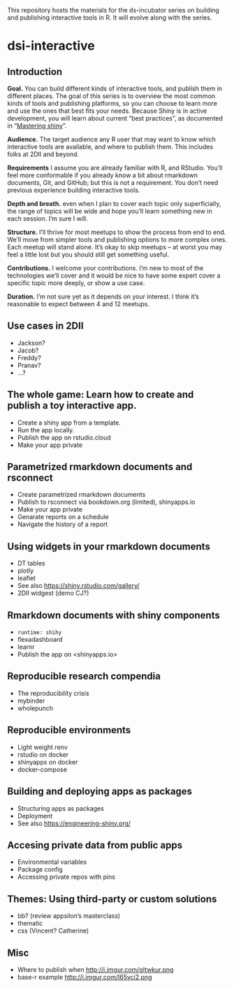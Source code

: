 
This repository hosts the materials for the ds-incubator series on
building and publishing interactive tools in R. It will evolve along
with the series.

# dsi-interactive

## Introduction

**Goal.** You can build different kinds of interactive tools, and
publish them in different places. The goal of this series is to overview
the most common kinds of tools and publishing platforms, so you can
choose to learn more and use the ones that best fits your needs. Because
Shiny is in active development, you will learn about current “best
practices”, as documented in “[Mastering
shiny](https://mastering-shiny.org/)”.

**Audience.** The target audience any R user that may want to know which
interactive tools are available, and where to publish them. This
includes folks at 2DII and beyond.

**Requirements** I assume you are already familiar with R, and RStudio.
You’ll feel more conformable if you already know a bit about rmarkdown
documents, Git, and GitHub; but this is not a requirement. You don’t
need previous experience building interactive tools.

**Depth and breath.** even when I plan to cover each topic only
superficially, the range of topics will be wide and hope you’ll learn
something new in each session. I’m sure I will.

**Structure.** I’ll thrive for most meetups to show the process from end
to end. We’ll move from simpler tools and publishing options to more
complex ones. Each meetup will stand alone. It’s okay to skip meetups –
at worst you may feel a little lost but you should still get something
useful.

**Contributions.** I welcome your contributions. I’m new to most of the
technologies we’ll cover and it would be nice to have some expert cover
a specific topic more deeply, or show a use case.

**Duration.** I’m not sure yet as it depends on your interest. I think
it’s reasonable to expect between 4 and 12 meetups.

## Use cases in 2DII

-   Jackson?
-   Jacob?
-   Freddy?
-   Pranav?
-   …?

## The whole game: Learn how to create and publish a toy interactive app.

-   Create a shiny app from a template.
-   Run the app locally.
-   Publish the app on rstudio.cloud
-   Make your app private

## Parametrized rmarkdown documents and rsconnect

-   Create parametrized rmarkdown documents
-   Publish to rsconnect via bookdown.org (limited), shinyapps.io
-   Make your app private
-   Genarate reports on a schedule
-   Navigate the history of a report

## Using widgets in your rmarkdown documents

-   DT tables
-   plotly
-   leaflet
-   See also <https://shiny.rstudio.com/gallery/>
-   2DII widgest (demo CJ?)

## Rmarkdown documents with shiny components

-   `runtime: shihy`
-   flexadashboard
-   learnr
-   Publish the app on &lt;shinyapps.io&gt;

## Reproducible research compendia

-   The reproducibility crisis
-   mybinder
-   wholepunch

## Reproducible environments

-   Light weight renv
-   rstudio on docker
-   shinyapps on docker
-   docker-compose

## Building and deploying apps as packages

-   Structuring apps as packages
-   Deployment
-   See also <https://engineering-shiny.org/>

## Accesing private data from public apps

-   Environmental variables
-   Package config
-   Accessing private repos with pins

## Themes: Using third-party or custom solutions

-   bb? (review appsilon’s masterclass)
-   thematic
-   css (Vincent? Catherine)

## Misc

-   Where to publish when <http://i.imgur.com/gItwkur.png>
-   base-r example <http://i.imgur.com/I65vci2.png>
